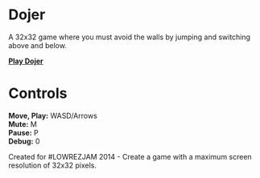 # Dojer

A 32x32 game where you must avoid the walls by jumping and switching above and below.

[**Play Dojer**](https://jackrugile.com/dojer/)

# Controls

**Move, Play:** WASD/Arrows\
**Mute:** M\
**Pause:** P\
**Debug:** 0

Created for #LOWREZJAM 2014 - Create a game with a maximum screen resolution of 32x32 pixels.
